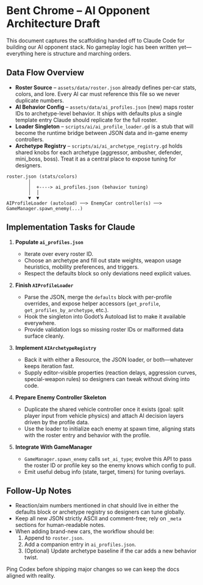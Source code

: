 # Bent Chrome – AI Opponent Architecture Draft

This document captures the scaffolding handed off to Claude Code for building our AI opponent stack. No gameplay logic has been written yet—everything here is structure and marching orders.

## Data Flow Overview

- **Roster Source** – `assets/data/roster.json` already defines per-car stats, colors, and lore. Every AI car must reference this file so we never duplicate numbers.
- **AI Behavior Config** – `assets/data/ai_profiles.json` (new) maps roster IDs to archetype-level behavior. It ships with defaults plus a single template entry Claude should replicate for the full roster.
- **Loader Singleton** – `scripts/ai/ai_profile_loader.gd` is a stub that will become the runtime bridge between JSON data and in-game enemy controllers.
- **Archetype Registry** – `scripts/ai/ai_archetype_registry.gd` holds shared knobs for each archetype (aggressor, ambusher, defender, mini_boss, boss). Treat it as a central place to expose tuning for designers.

```
roster.json (stats/colors)
        │
        │  +----> ai_profiles.json (behavior tuning)
        │  │
        ▼  ▼
AIProfileLoader (autoload) ──> EnemyCar controller(s) ──> GameManager.spawn_enemy(...)
```

## Implementation Tasks for Claude

1. **Populate `ai_profiles.json`**
   - Iterate over every roster ID.
   - Choose an archetype and fill out state weights, weapon usage heuristics, mobility preferences, and triggers.
   - Respect the defaults block so only deviations need explicit values.

2. **Finish `AIProfileLoader`**
   - Parse the JSON, merge the `defaults` block with per-profile overrides, and expose helper accessors (`get_profile`, `get_profiles_by_archetype`, etc.).
   - Hook the singleton into Godot’s Autoload list to make it available everywhere.
   - Provide validation logs so missing roster IDs or malformed data surface cleanly.

3. **Implement `AIArchetypeRegistry`**
   - Back it with either a Resource, the JSON loader, or both—whatever keeps iteration fast.
   - Supply editor-visible properties (reaction delays, aggression curves, special-weapon rules) so designers can tweak without diving into code.

4. **Prepare Enemy Controller Skeleton**
   - Duplicate the shared vehicle controller once it exists (goal: split player input from vehicle physics) and attach AI decision layers driven by the profile data.
   - Use the loader to initialize each enemy at spawn time, aligning stats with the roster entry and behavior with the profile.

5. **Integrate With GameManager**
   - `GameManager.spawn_enemy` calls `set_ai_type`; evolve this API to pass the roster ID or profile key so the enemy knows which config to pull.
   - Emit useful debug info (state, target, timers) for tuning overlays.

## Follow-Up Notes

- Reaction/aim numbers mentioned in chat should live in either the defaults block or archetype registry so designers can tune globally.
- Keep all new JSON strictly ASCII and comment-free; rely on `_meta` sections for human-readable notes.
- When adding brand-new cars, the workflow should be:
  1. Append to `roster.json`.
  2. Add a companion entry in `ai_profiles.json`.
  3. (Optional) Update archetype baseline if the car adds a new behavior twist.

Ping Codex before shipping major changes so we can keep the docs aligned with reality.

